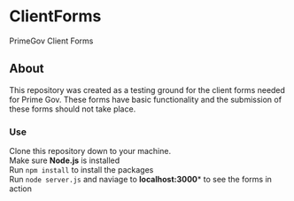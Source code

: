 # ClientForms
PrimeGov Client Forms


## About
This repository was created as a testing ground for the client forms needed for Prime Gov. These forms have basic functionality and the submission of these forms should not take place.

### Use
Clone this repository down to your machine. <br>
Make sure **Node.js** is installed <br>
Run `npm install` to install the packages <br>
Run `node server.js` and naviage to **localhost:3000*** to see the forms in action
